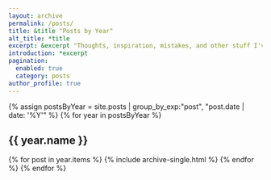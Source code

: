 ```yaml
---
layout: archive
permalink: /posts/
title: &title "Posts by Year"
alt_title: *title
excerpt: &excerpt "Thoughts, inspiration, mistakes, and other stuff I've written. For smaller, more regular writing --- peruse the [*Today I Learned*](/til/) section."
introduction: *excerpt
pagination:
  enabled: true
  category: posts
author_profile: true  
---
```

{% assign postsByYear = site.posts | group_by_exp:"post", "post.date | date: '%Y'"  %}
{% for year in postsByYear %}
  <h2 id="{{ year.name | slugify }}" class="archive__subtitle">{{ year.name }}</h2>
  {% for post in year.items %}
    {% include archive-single.html %}
  {% endfor %}
{% endfor %}
